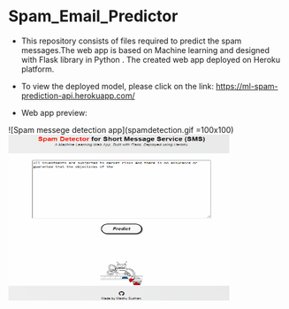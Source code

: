 # Spam_Email_Predictor

- This repository consists of files required to predict the spam messages.The web app is based on Machine learning  and designed with Flask library in Python . The created web app deployed on Heroku platform.
- To view the deployed model, please click on the link: <https://ml-spam-prediction-api.herokuapp.com/>

- Web app preview:

![Spam messege detection app](spamdetection.gif =100x100)
<img src="spamdetection.gif" align="center" width="400" height="300" />

